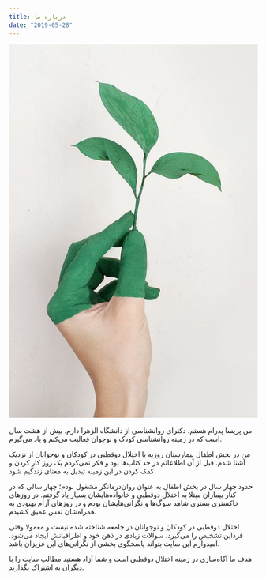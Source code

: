 ```yaml
---
title: درباره ما
date: "2019-05-28"
---
```


![](./about-us.jpg)

من پریسا پدرام هستم. دکترای روانشناسی از دانشگاه الزهرا دارم. بیش از هشت سال است که در زمینه روانشناسی کودک و نوجوان فعالیت می‌کنم و یاد می‌گیرم.

من در بخش اطفال بیمارستان روزبه با اختلال دوقطبی در کودکان و نوجوانان از نزدیک آشنا شدم. قبل از آن اطلاعاتم در حد کتاب‌ها بود و فکر نمی‌کردم یک روز کار کردن و کمک کردن در این زمینه تبدیل به معنای زندگیم شود.

حدود چهار سال در بخش اطفال به عنوان روان‌درمانگر مشغول  بودم؛ چهار سالی که در کنار بیماران مبتلا به اختلال دوقطبی و خانواده‌هایشان بسیار یاد گرفتم. در روزهای خاکستری بستری شاهد سوگ‌ها و نگرانی‌هایشان بودم  و در روزهای آرام بهبودی به همراه‌شان  نفس عمیق کشیدم.


اختلال دوقطبی در کودکان و نوجوانان در جامعه شناخته شده نیست و معمولا وقتی فرداین تشخیص را می‌گیرد، سوالات زیادی در ذهن خود و اطرافیانش ایجاد می‌شود. امیدوارم این سایت بتواند پاسخگوی بخشی از نگرانی‌های این عزیزان باشد.

هدف ما آگاه‌سازی در زمینه اختلال دوقطبی است و شما آزاد هستید مطالب سایت را با دیگران به اشتراک بگذارید.